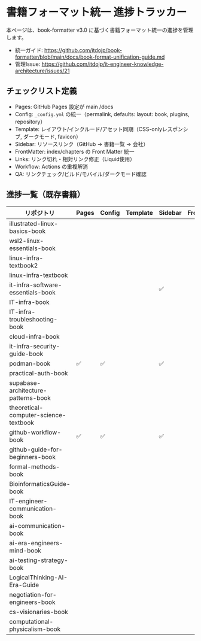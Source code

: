 # 書籍フォーマット統一 進捗トラッカー

本ページは、book-formatter v3.0 に基づく書籍フォーマット統一の進捗を管理します。

- 統一ガイド: https://github.com/itdojp/book-formatter/blob/main/docs/book-format-unification-guide.md
- 管理Issue: https://github.com/itdojp/it-engineer-knowledge-architecture/issues/21

## チェックリスト定義
- Pages: GitHub Pages 設定が main /docs
- Config: `_config.yml` の統一（permalink, defaults: layout: book, plugins, repository）
- Template: レイアウト/インクルード/アセット同期（CSS-onlyレスポンシブ, ダークモード, favicon）
- Sidebar: リソースリンク（GitHub → 書籍一覧 → 会社）
- FrontMatter: index/chapters の Front Matter 統一
- Links: リンク切れ・相対リンク修正（Liquid使用）
- Workflow: Actions の重複解消
- QA: リンクチェック/ビルド/モバイル/ダークモード確認

## 進捗一覧（既存書籍）

| リポジトリ | Pages | Config | Template | Sidebar | FrontMatter | Links | Workflow | QA |
|---|---|---|---|---|---|---|---|---|
| illustrated-linux-basics-book |  |  |  |  |  |  |  |  |
| wsl2-linux-essentials-book |  |  |  |  |  |  |  |  |
| linux-infra-textbook2 |  |  |  |  |  |  |  |  |
| linux-infra-textbook |  |  |  |  |  |  |  |  |
| it-infra-software-essentials-book |  |  |  | ✅ |  |  |  |  |
| IT-infra-book |  |  |  |  |  |  |  |  |
| IT-infra-troubleshooting-book |  |  |  |  |  |  |  |  |
| cloud-infra-book |  |  |  |  |  |  |  |  |
| it-infra-security-guide-book |  |  |  |  |  |  |  |  |
| podman-book | ✅ | ✅ |  | ✅ |  |  |  |  |
| practical-auth-book |  |  |  |  |  |  |  |  |
| supabase-architecture-patterns-book |  |  |  |  |  |  |  |  |
| theoretical-computer-science-textbook |  |  |  |  |  |  |  |  |
| github-workflow-book | ✅ | ✅ |  | ✅ |  |  |  |  |
| github-guide-for-beginners-book |  |  |  |  |  |  |  |  |
| formal-methods-book |  |  |  |  |  |  |  |  |
| BioinformaticsGuide-book |  |  |  |  |  |  |  |  |
| IT-engineer-communication-book |  |  |  |  |  |  |  |  |
| ai-communication-book |  |  |  |  |  |  |  |  |
| ai-era-engineers-mind-book |  |  |  |  |  |  |  |  |
| ai-testing-strategy-book |  |  |  |  |  |  |  |  |
| LogicalThinking-AI-Era-Guide |  |  |  |  |  |  |  |  |
| negotiation-for-engineers-book |  |  |  |  |  |  |  |  |
| cs-visionaries-book |  |  |  |  |  |  |  |  |
| computational-physicalism-book |  |  |  |  |  |  |  |  |

